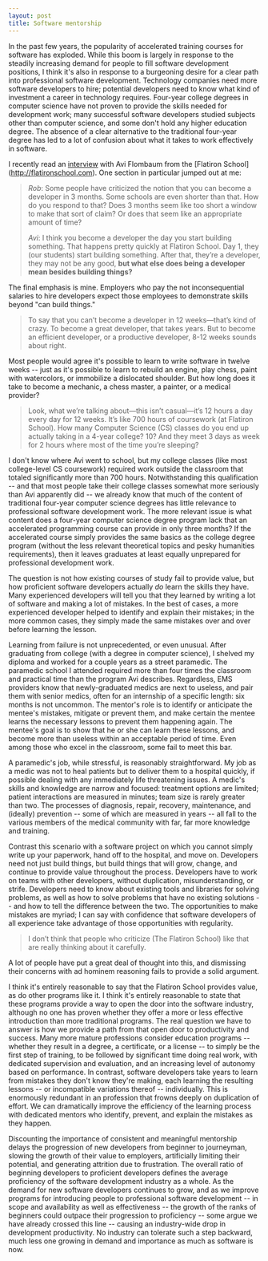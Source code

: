```yaml
---
layout: post
title: Software mentorship
---
```


In the past few years, the popularity of accelerated training courses for software has exploded.  While this boom is largely in response to the steadily increasing demand for people to fill software development positions, I think it's also in response to a burgeoning desire for a clear path into professional software development.  Technology companies need more software developers to hire; potential developers need to know what kind of investment a career in technology requires.  Four-year college degrees in computer science have not proven to provide the skills needed for development work; many successful software developers studied subjects other than computer science, and some don't hold any higher education degree.  The absence of a clear alternative to the traditional four-year degree has led to a lot of confusion about what it takes to work effectively in software.

I recently read an [interview](http://blog.thinkful.com/post/52143980897) with Avi Flombaum from the [Flatiron School] (http://flatironschool.com).  One section in particular jumped out at me:

> *Rob*:        Some people have criticized the notion that you can become a developer in 3 months. Some schools are even shorter than that. How do you respond to that? Does 3 months seem like too short a window to make that sort of claim? Or does that seem like an appropriate amount of time?
>
> *Avi*:          I think you become a developer the day you start building something. That happens pretty quickly at Flatiron School. Day 1, they (our students) start building something. After that, they’re a developer, they may not be any good, **but what else does being a developer mean besides building things?**

The final emphasis is mine.  Employers who pay the not inconsequential salaries to hire developers expect those employees to demonstrate skills beyond "can build things."

> To say that you can’t become a developer in 12 weeks—that’s kind of crazy. To become a great developer, that takes years. But to become an efficient developer, or a productive developer, 8-12 weeks sounds about right.

Most people would agree it's possible to learn to write software in twelve weeks -- just as it's possible to learn to rebuild an engine, play chess, paint with watercolors, or immobilize a dislocated shoulder.  But how long does it take to become a mechanic, a chess master, a painter, or a medical provider?

> Look, what we’re talking about—this isn’t casual—it’s 12 hours a day every day for 12 weeks. It’s like 700 hours of coursework (at Flatiron School). How many Computer Science (CS) classes do you end up actually taking in a 4-year college? 10? And they meet 3 days as week for 2 hours where most of the time you’re sleeping?

I don't know where Avi went to school, but my college classes (like most college-level CS coursework) required work outside the classroom that totaled significantly more than 700 hours.  Notwithstanding this qualification --  and that most people take their college classes somewhat more seriously than Avi apparently did -- we already know that much of the content of traditional four-year computer science degrees has little relevance to professional software development work.  The more relevant issue is what content does a four-year computer science degree program lack that an accelerated programming course can provide in only three months?  If the accelerated course simply provides the same basics as the college degree program (without the less relevant theoretical topics and pesky humanities requirements), then it leaves graduates at least equally unprepared for professional development work.

The question is not how existing courses of study fail to provide value, but how proficient software developers actually *do* learn the skills they have.  Many experienced developers will tell you that they learned by writing a lot of software and making a lot of mistakes.  In the best of cases, a more experienced developer helped to identify and explain their mistakes; in the more common cases, they simply made the same mistakes over and over before learning the lesson.

Learning from failure is not unprecedented, or even unusual.  After graduating from college (with a degree in computer science), I shelved my diploma and worked for a couple years as a street paramedic.  The paramedic school I attended required more than four times the classroom and practical time than the program Avi describes.  Regardless, EMS providers know that newly-graduated medics are next to useless, and pair them with senior medics, often for an internship of a specific length: six months is not uncommon.  The mentor's role is to identify or anticipate the mentee's mistakes, mitigate or prevent them, and make certain the mentee learns the necessary lessons to prevent them happening again.  The mentee's goal is to show that he or she can learn these lessons, and become more than useless within an acceptable period of time.  Even among those who excel in the classroom, some fail to meet this bar.

A paramedic's job, while stressful, is reasonably straightforward.  My job as a medic was not to heal patients but to deliver them to a hospital quickly, if possible dealing with any immediately life threatening issues.  A medic's skills and knowledge are narrow and focused: treatment options are limited; patient interactions are measured in minutes; team size is rarely greater than two.  The processes of diagnosis, repair, recovery, maintenance, and (ideally) prevention -- some of which are measured in years -- all fall to the various members of the medical community with far, far more knowledge and training.

Contrast this scenario with a software project on which you cannot simply write up your paperwork, hand off to the hospital, and move on.  Developers need not just build things, but build things that will grow, change, and continue to provide value throughout the process.  Developers have to work on teams with other developers, without duplication, misunderstanding, or strife.  Developers need to know about existing tools and libraries for solving problems, as well as how to solve problems that have no existing solutions -- and how to tell the difference between the two.  The opportunities to make mistakes are myriad; I can say with confidence that software developers of all experience take advantage of those opportunities with regularity.

> I don’t think that people who criticize (The Flatiron School) like that are really thinking about it carefully.

A lot of people have put a great deal of thought into this, and dismissing their concerns with ad hominem reasoning fails to provide a solid argument.

I think it's entirely reasonable to say that the Flatiron School provides value, as do other programs like it.  I think it's entirely reasonable to state that these programs provide a way to open the door into the software industry, although no one has proven whether they offer a more or less effective introduction than more traditional programs.  The real question we have to answer is how we provide a path from that open door to productivity and success.  Many more mature professions consider education programs -- whether they result in a degree, a certificate, or a license -- to simply be the first step of training, to be followed by significant time doing real work, with dedicated supervision and evaluation, and an increasing level of autonomy based on performance.  In contrast, software developers take years to learn from mistakes they don't know they're making, each learning the resulting lessons -- or incompatible variations thereof -- individually.  This is enormously redundant in an profession that frowns deeply on duplication of effort.  We can dramatically improve the efficiency of the learning process with dedicated mentors who identify, prevent, and explain the mistakes as they happen.

Discounting the importance of consistent and meaningful mentorship delays the progression of new developers from beginner to journeyman, slowing the growth of their value to employers, artificially limiting their potential, and generating attrition due to frustration.  The overall ratio of beginning developers to proficient developers defines the average proficiency of the software development industry as a whole.  As the demand for new software developers continues to grow, and as we improve programs for introducing people to professional software development -- in scope and availability as well as effectiveness -- the growth of the ranks of beginners could outpace their progression to proficiency -- some argue we have already crossed this line -- causing an industry-wide drop in development productivity.  No industry can tolerate such a step backward, much less one growing in demand and importance as much as software is now.

